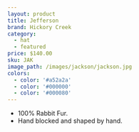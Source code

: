```yaml
---
layout: product
title: Jefferson
brand: Hickory Creek
category:
  - hat
  - featured
price: $140.00
sku: JAK
image_path: /images/jackson/jackson.jpg
colors:
  - color: '#a52a2a'
  - color: '#000000'
  - color: '#000080'
---
```


* 100% Rabbit Fur.
* Hand blocked and shaped by hand.
